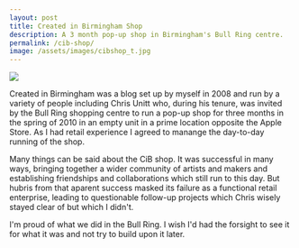 ```yaml
---
layout: post
title: Created in Birmingham Shop
description: A 3 month pop-up shop in Birmingham's Bull Ring centre.
permalink: /cib-shop/
image: /assets/images/cibshop_t.jpg
---
```


![](http://art.peteashton.com/assets/images/cibshop.jpg)

Created in Birmingham was a blog set up by myself in 2008 and run by a variety of people including Chris Unitt who, during his tenure, was invited by the Bull Ring shopping centre to run a pop-up shop for three months in the spring of 2010 in an empty unit in a prime location opposite the Apple Store. As I had retail experience I agreed to manange the day-to-day running of the shop. 

Many things can be said about the CiB shop. It was successful in many ways, bringing together a wider community of artists and makers and establishing friendships and collaborations which still run to this day. But hubris from that aparent success masked its failure as a functional retail enterprise, leading to questionable follow-up projects which Chris wisely stayed clear of but which I didn't. 

I'm proud of what we did in the Bull Ring. I wish I'd had the forsight to see it for what it was and not try to build upon it later. 